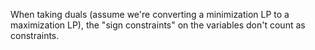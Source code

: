 When taking duals (assume we're converting a minimization LP to a maximization LP), the "sign constraints" on the variables don't count as constraints.